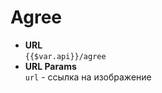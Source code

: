 # Agree

<ClientOnly>
<pic :link="`https://funpic-api.herokuapp.com/api/agree?url=${$var.avatarExample}`" />
</ClientOnly>

- **URL**  
  `{{$var.api}}/agree`
- **URL Params**  
  `url` - ссылка на изображение

<app-link :href="`https://funpic-api.herokuapp.com/api/agree?url=${$var.avatarExample}`" text="Пример" />
